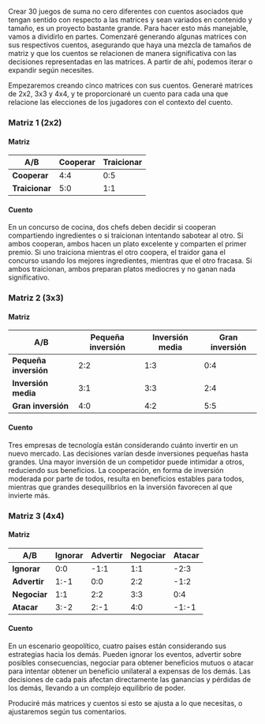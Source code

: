 Crear 30 juegos de suma no cero diferentes con cuentos asociados que tengan sentido con respecto a las matrices y sean variados en contenido y tamaño, es un proyecto bastante grande. Para hacer esto más manejable, vamos a dividirlo en partes. Comenzaré generando algunas matrices con sus respectivos cuentos, asegurando que haya una mezcla de tamaños de matriz y que los cuentos se relacionen de manera significativa con las decisiones representadas en las matrices. A partir de ahí, podemos iterar o expandir según necesites.

Empezaremos creando cinco matrices con sus cuentos. Generaré matrices de 2x2, 3x3 y 4x4, y te proporcionaré un cuento para cada una que relacione las elecciones de los jugadores con el contexto del cuento.

### Matriz 1 (2x2)
#### Matriz
| A/B | Cooperar | Traicionar |
|-----|----------|-----------|
| **Cooperar**  | 4:4      | 0:5       |
| **Traicionar** | 5:0      | 1:1       |

#### Cuento
En un concurso de cocina, dos chefs deben decidir si cooperan compartiendo ingredientes o si traicionan intentando sabotear al otro. Si ambos cooperan, ambos hacen un plato excelente y comparten el primer premio. Si uno traiciona mientras el otro coopera, el traidor gana el concurso usando los mejores ingredientes, mientras que el otro fracasa. Si ambos traicionan, ambos preparan platos mediocres y no ganan nada significativo.

### Matriz 2 (3x3)
#### Matriz
| A/B | Pequeña inversión | Inversión media | Gran inversión |
|-----|-------------------|-----------------|----------------|
| **Pequeña inversión**  | 2:2             | 1:3             | 0:4            |
| **Inversión media**    | 3:1             | 3:3             | 2:4            |
| **Gran inversión**     | 4:0             | 4:2             | 5:5            |

#### Cuento
Tres empresas de tecnología están considerando cuánto invertir en un nuevo mercado. Las decisiones varían desde inversiones pequeñas hasta grandes. Una mayor inversión de un competidor puede intimidar a otros, reduciendo sus beneficios. La cooperación, en forma de inversión moderada por parte de todos, resulta en beneficios estables para todos, mientras que grandes desequilibrios en la inversión favorecen al que invierte más.

### Matriz 3 (4x4)
#### Matriz
| A/B | Ignorar | Advertir | Negociar | Atacar |
|-----|---------|---------|----------|--------|
| **Ignorar**   | 0:0     | -1:1     | 1:1     | -2:3    |
| **Advertir**  | 1:-1    | 0:0      | 2:2     | -1:2    |
| **Negociar**  | 1:1     | 2:2      | 3:3     | 0:4     |
| **Atacar**    | 3:-2    | 2:-1     | 4:0     | -1:-1   |

#### Cuento
En un escenario geopolítico, cuatro países están considerando sus estrategias hacia los demás. Pueden ignorar los eventos, advertir sobre posibles consecuencias, negociar para obtener beneficios mutuos o atacar para intentar obtener un beneficio unilateral a expensas de los demás. Las decisiones de cada país afectan directamente las ganancias y pérdidas de los demás, llevando a un complejo equilibrio de poder.

Produciré más matrices y cuentos si esto se ajusta a lo que necesitas, o ajustaremos según tus comentarios.